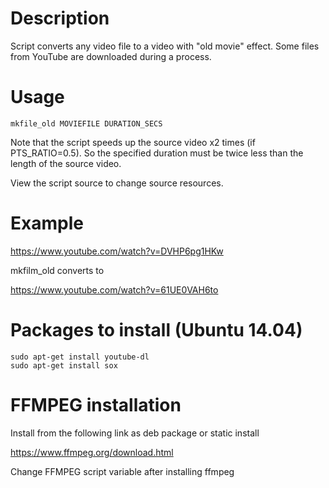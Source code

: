 # Description

Script converts any video file to a video with "old movie" effect.
Some files from YouTube are downloaded during a process.

# Usage

```
mkfile_old MOVIEFILE DURATION_SECS
```

Note that the script speeds up the source video x2 times (if PTS_RATIO=0.5). So the specified duration
must be twice less than the length of the source video.

View the script source to change source resources.

# Example

https://www.youtube.com/watch?v=DVHP6pg1HKw

mkfilm_old converts to

https://www.youtube.com/watch?v=61UE0VAH6to

# Packages to install (Ubuntu 14.04)

```
sudo apt-get install youtube-dl
sudo apt-get install sox
```

# FFMPEG installation

Install from the following link as deb package or static install

https://www.ffmpeg.org/download.html

Change FFMPEG script variable after installing ffmpeg

